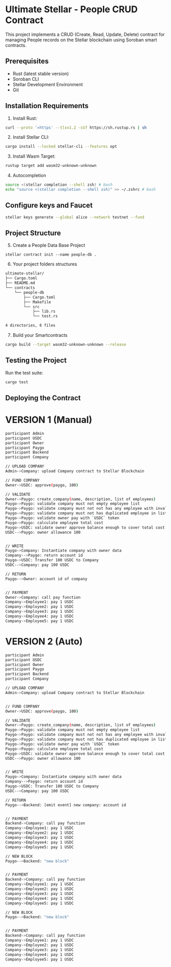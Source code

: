 # Ultimate Stellar - People CRUD Contract

This project implements a CRUD (Create, Read, Update, Delete) contract for managing People records on the Stellar blockchain using Soroban smart contracts.

## Prerequisites

- Rust (latest stable version)
- Soroban CLI
- Stellar Development Environment
- Git

## Installation Requirements

1. Install Rust:

```bash
curl --proto '=https' --tlsv1.2 -sSf https://sh.rustup.rs | sh
```

2. Install Stellar CLI:

```bash
cargo install --locked stellar-cli --features opt
```

3. Install Wasm Target:

```bash
rustup target add wasm32-unknown-unknown
```

4. Autocompletion

```bash
source <(stellar completion --shell zsh) # bash
echo "source <(stellar completion --shell zsh)" >> ~/.zshrc # bash
```

## Configure keys and Faucet

```bash
stellar keys generate --global alice --network testnet --fund
```

## Project Structure

5. Create a People Data Base Project

```
stellar contract init --name people-db .
```

6. Your project folders structures

```bash
ultimate-stellar/
├── Cargo.toml
├── README.md
└── contracts
    └── people-db
        ├── Cargo.toml
        ├── Makefile
        └── src
            ├── lib.rs
            └── test.rs

4 directories, 6 files
```

7. Build your Smartcontracts

```bash
cargo build --target wasm32-unknown-unknown --release
```

## Testing the Project

Run the test suite:

```bash
cargo test
```

## Deploying the Contract

# VERSION 1 (Manual)

```bash
participant Admin
participant USDC
participant Owner
participant Paygo
participant Backend
participant Company

// UPLOAD COMPANY
Admin->Company: upload Company contract to Stellar Blockchain

// FUND COMPANY
Owner->USDC: approve(paygo, 100)

// VALIDATE
Owner->Paygo: create_company(name, description, list of employees)
Paygo->Paygo: validate company must not empty employee list
Paygo->Paygo: validate company must not not has any employee with invalid account id
Paygo->Paygo: validate company must not has duplicated employee in list
Paygo->Paygo: validate owner pay with `USDC` token
Paygo->Paygo: calculate employee total cost
Paygo->USDC: validate owner approve balance enough to cover total cost
USDC-->Paygo: owner allowance 100


// WRITE
Paygo->Company: Instantiate company with owner data
Company-->Paygo: return account id
Paygo->USDC: Transfer 100 USDC to Company
USDC-->Company: pay 100 USDC

// RETURN
Paygo-->Owner: account id of company


// PAYMENT
Owner->Company: call pay function
Company->Employee1: pay 1 USDC
Company->Employee2: pay 1 USDC
Company->Employee3: pay 1 USDC
Company->Employee4: pay 1 USDC
Company->Employee5: pay 1 USDC
```

# VERSION 2 (Auto)

```bash
participant Admin
participant USDC
participant Owner
participant Paygo
participant Backend
participant Company

// UPLOAD COMPANY
Admin->Company: upload Company contract to Stellar Blockchain


// FUND COMPANY
Owner->USDC: approve(paygo, 100)

// VALIDATE
Owner->Paygo: create_company(name, description, list of employees)
Paygo->Paygo: validate company must not empty employee list
Paygo->Paygo: validate company must not not has any employee with invalid account id
Paygo->Paygo: validate company must not has duplicated employee in list
Paygo->Paygo: validate owner pay with `USDC` token
Paygo->Paygo: calculate employee total cost
Paygo->USDC: validate owner approve balance enough to cover total cost
USDC-->Paygo: owner allowance 100


// WRITE
Paygo->Company: Instantiate company with owner data
Company-->Paygo: return account id
Paygo->USDC: Transfer 100 USDC to Company
USDC-->Company: pay 100 USDC

// RETURN
Paygo-->Backend: [emit event] new company: account id


// PAYMENT
Backend->Company: call pay function
Company->Employee1: pay 1 USDC
Company->Employee2: pay 1 USDC
Company->Employee3: pay 1 USDC
Company->Employee4: pay 1 USDC
Company->Employee5: pay 1 USDC

// NEW BLOCK
Paygo-->Backend: "new block"


// PAYMENT
Backend->Company: call pay function
Company->Employee1: pay 1 USDC
Company->Employee2: pay 1 USDC
Company->Employee3: pay 1 USDC
Company->Employee4: pay 1 USDC
Company->Employee5: pay 1 USDC

// NEW BLOCK
Paygo-->Backend: "new block"


// PAYMENT
Backend->Company: call pay function
Company->Employee1: pay 1 USDC
Company->Employee2: pay 1 USDC
Company->Employee3: pay 1 USDC
Company->Employee4: pay 1 USDC
Company->Employee5: pay 1 USDC
```
